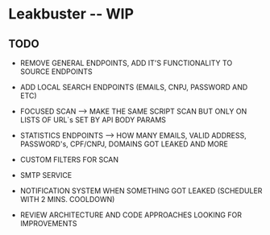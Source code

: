 # Leakbuster -- WIP

## TODO

- REMOVE GENERAL ENDPOINTS, ADD IT'S FUNCTIONALITY TO SOURCE ENDPOINTS
  

- ADD LOCAL SEARCH ENDPOINTS (EMAILS, CNPJ, PASSWORD AND ETC)


- FOCUSED SCAN --> MAKE THE SAME SCRIPT SCAN BUT ONLY ON LISTS OF URL`s SET BY API BODY PARAMS
  

- STATISTICS ENDPOINTS --> HOW MANY EMAILS, VALID ADDRESS, PASSWORD's, CPF/CNPJ, DOMAINS GOT LEAKED AND MORE
  

- CUSTOM FILTERS FOR SCAN
  

- SMTP SERVICE
  

- NOTIFICATION SYSTEM WHEN SOMETHING GOT LEAKED (SCHEDULER WITH 2 MINS. COOLDOWN)
  

- REVIEW ARCHITECTURE AND CODE APPROACHES LOOKING FOR IMPROVEMENTS


